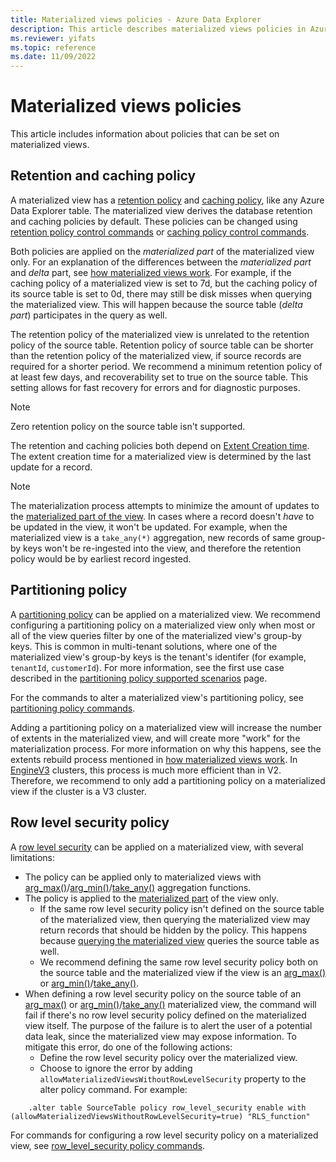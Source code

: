 ```yaml
---
title: Materialized views policies - Azure Data Explorer
description: This article describes materialized views policies in Azure Data Explorer.
ms.reviewer: yifats
ms.topic: reference
ms.date: 11/09/2022
---
```


# Materialized views policies

This article includes information about policies that can be set on materialized views.

## Retention and caching policy

A materialized view has a [retention policy](../retentionpolicy.md) and [caching policy](../cachepolicy.md), like any Azure Data Explorer table. The materialized view derives the database retention and caching policies by default. These policies can be changed using [retention policy control commands](../show-table-retention-policy-command.md) or [caching policy control commands](../show-table-cache-policy-command.md).

Both policies are applied on the *materialized part* of the materialized view only.  For an explanation of the differences between the *materialized part* and *delta* part, see [how materialized views work](materialized-view-overview.md#how-materialized-views-work). For example, if the caching policy of a materialized view is set to 7d, but the caching policy of its source table is set to 0d, there may still be disk misses when querying the materialized view. This will happen because the source table (*delta part*) participates in the query as well.

The retention policy of the materialized view is unrelated to the retention policy of the source table. Retention policy of source table can be shorter than the retention policy of the materialized view, if source records are required for a shorter period. We recommend a minimum retention policy of at least few days, and recoverability set to true on the source table. This setting allows for fast recovery for errors and for diagnostic purposes.

> [!NOTE]
> Zero retention policy on the source table isn't supported.

The retention and caching policies both depend on [Extent Creation time](../extents-overview.md#extent-creation-time). The extent creation time for a materialized view is determined by the last update for a record.

> [!NOTE]
> The materialization process attempts to minimize the amount of updates to the [materialized part of the view](materialized-view-overview.md#how-materialized-views-work). In cases where a record doesn't _have_ to be updated in the view, it won't be updated. For example, when the materialized view is a `take_any(*)` aggregation, new records of same group-by keys won't be re-ingested into the view, and therefore the retention policy would be by earliest record ingested.

## Partitioning policy

A [partitioning policy](../partitioningpolicy.md) can be applied on a materialized view. We recommend configuring a partitioning policy on a materialized view only when most or all of the view queries filter by one of the materialized view's group-by keys. This is common in multi-tenant solutions, where one of the materialized view's group-by keys is the tenant's identifer (for example, `tenantId`, `customerId`). For more information, see the first use case described in the [partitioning policy supported scenarios](../partitioningpolicy.md#supported-scenarios) page.

For the commands to alter a materialized view's partitioning policy, see [partitioning policy commands](../show-table-partitioning-policy-command.md).

Adding a partitioning policy on a materialized view will increase the number of extents in the materialized view, and will create more "work" for the materialization process. For more information on why this happens, see the extents rebuild process mentioned in [how materialized views work](materialized-view-overview.md#how-materialized-views-work). In [EngineV3](../../../engine-v3.md) clusters, this process is much more efficient than in V2. Therefore, we recommend to only add a partitioning policy on a materialized view if the cluster is a V3 cluster.

## Row level security policy

A [row level security](../rowlevelsecuritypolicy.md) can be applied on a materialized view, with several limitations:

* The policy can be applied only to materialized views with [arg_max()](../../query/arg-max-aggfunction.md)/[arg_min()](../../query/arg-min-aggfunction.md)/[take_any()](../../query/take-any-aggfunction.md) aggregation functions.
* The policy is applied to the [materialized part](materialized-view-overview.md#how-materialized-views-work) of the view only.
  * If the same row level security policy isn't defined on the source table of the materialized view, then querying the materialized view may return records that should be hidden by the policy. This happens because [querying the materialized view](materialized-view-overview.md#materialized-views-queries) queries the source table as well.
  * We recommend defining the same row level security policy both on the source table and the materialized view if the view is an [arg_max()](../../query/arg-max-aggfunction.md) or [arg_min()](../../query/arg-min-aggfunction.md)/[take_any()](../../query/take-any-aggfunction.md).
* When defining a row level security policy on the source table of an [arg_max()](../../query/arg-max-aggfunction.md) or [arg_min()](../../query/arg-min-aggfunction.md)/[take_any()](../../query/take-any-aggfunction.md) materialized view, the command will fail if there's no row level security policy defined on the materialized view itself. The purpose of the failure is to alert the user of a potential data leak, since the materialized view may expose information. To mitigate this error, do one of the following actions:
  * Define the row level security policy over the materialized view.
  * Choose to ignore the error by adding `allowMaterializedViewsWithoutRowLevelSecurity` property to the alter policy command. For example:

```kusto
    .alter table SourceTable policy row_level_security enable with (allowMaterializedViewsWithoutRowLevelSecurity=true) "RLS_function"
```

For commands for configuring a row level security policy on a materialized view, see [row_level_security policy commands](../show-table-row-level-security-policy-command.md).
